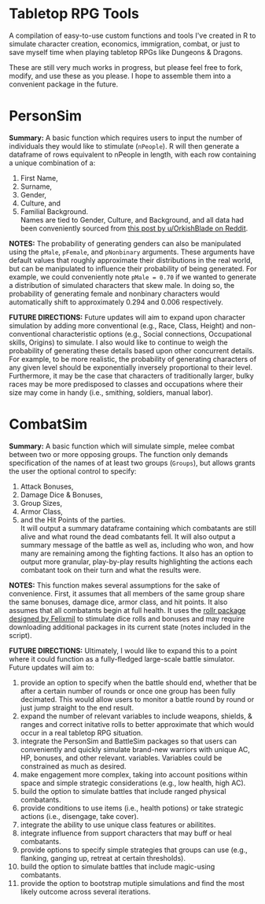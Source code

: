 # Tabletop RPG Tools
A compilation of easy-to-use custom functions and tools I've created in R to simulate character creation, economics, immigration, combat, or just to save myself time when playing tabletop RPGs like Dungeons &amp; Dragons.

These are still very much works in progress, but please feel free to fork, modify, and use these as you please. I hope to assemble them into a convenient package in the future.

# **PersonSim**

**Summary:** A basic function which requires users to input the number of individuals they would like to stimulate (```nPeople```). R will then generate a dataframe of rows equivalent to nPeople in length, with each row containing a unique combination of a:  
1) First Name,  
2) Surname,  
3) Gender,  
4) Culture, and  
5) Familial Background.  
Names are tied to Gender, Culture, and Background, and all data had been conveniently sourced from [this post by u/OrkishBlade on Reddit](https://www.reddit.com/r/DnDBehindTheScreen/comments/50pcg1/a_post_about_names_names_for_speakers_of_the/).  

**NOTES:** The probability of generating genders can also be manipulated using the ```pMale```, ```pFemale```, and ```pNonbinary``` arguments. These arguments have default values that roughly approximate their distributions in the real world, but can be manipulated to influence their probability of being generated. For example, we could conveniently note ```pMale = 0.70``` if we wanted to generate a distribution of simulated characters that skew male. In doing so, the probability of generating female and nonbinary characters would automatically shift to approximately 0.294 and 0.006 respectively. 

**FUTURE DIRECTIONS:** Future updates will aim to expand upon character simulation by adding more conventional (e.g., Race, Class, Height) and non-conventional characteristic options (e.g., Social connections, Occupational skills, Origins) to simulate. I also would like to continue to weigh the probability of generating these details based upon other concurrent details. For example, to be more realistic, the probability of generating characters of any given level should be exponentially inversely proportional to their level. Furthermore, it may be the case that characters of traditionally larger, bulky races may be more predisposed to classes and occupations where their size may come in handy (i.e., smithing, soldiers, manual labor). 

# **CombatSim**

**Summary:** A basic function which will simulate simple, melee combat between two or more opposing groups. The function only demands specification of the names of at least two groups (```Groups```), but allows grants the user the optional control to specify:  
1) Attack Bonuses,  
2) Damage Dice & Bonuses,  
3) Group Sizes,  
4) Armor Class,  
5) and the Hit Points of the parties.  
It will output a summary dataframe containing which combatants are still alive and what round the dead combatants fell. It will also output a summary message of the battle as well as, including who won, and how many are remaining among the fighting factions. It also has an option to output more granular, play-by-play results highlighting the actions each combatant took on their turn and what the results were.

**NOTES:** This function makes several assumptions for the sake of convenience. First, it assumes that all members of the same group share the same bonuses, damage dice, armor class, and hit points. It also assumes that all combatants begin at full health. It uses the [rollr package designed by Felixmil](https://github.com/Felixmil/rollR) to stimulate dice rolls and bonuses and may require downloading additional packages in its current state (notes included in the script).  

**FUTURE DIRECTIONS:** Ultimately, I would like to expand this to a point where it could function as a fully-fledged large-scale battle simulator. Future updates will aim to:  
1) provide an option to specify when the battle should end, whether that be after a certain number of rounds or once one group has been fully decimated. This would allow users to monitor a battle round by round or just jump straight to the end result.
2) expand the number of relevant variables to include weapons, shields, & ranges and correct initative rolls to better approximate that which would occur in a real tabletop RPG situation.
3) integrate the PersonSim and BattleSim packages so that users can conveniently and quickly simulate brand-new warriors with unique AC, HP, bonuses, and other relevant. variables. Variables could be constrained as much as desired.
4) make engagement more complex, taking into account positions within space and simple strategic considerations (e.g., low health, high AC).
5) build the option to simulate battles that include ranged physical combatants. 
6) provide conditions to use items (i.e., health potions) or take strategic actions (i.e., disengage, take cover).
7) integrate the ability to use unique class features or abilitites. 
8) integrate influence from support characters that may buff or heal combatants.
9) provide options to specify simple strategies that groups can use (e.g., flanking, ganging up, retreat at certain thresholds).
10) build the option to simulate battles that include magic-using combatants.
11) provide the option to bootstrap mutiple simulations and find the most likely outcome across several iterations.
